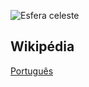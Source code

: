 
![Esfera celeste](https://upload.wikimedia.org/wikipedia/commons/5/58/Ast_esfera.png)

## Wikipédia

[Português](https://pt.wikipedia.org/wiki/Equin%C3%B3cio)
